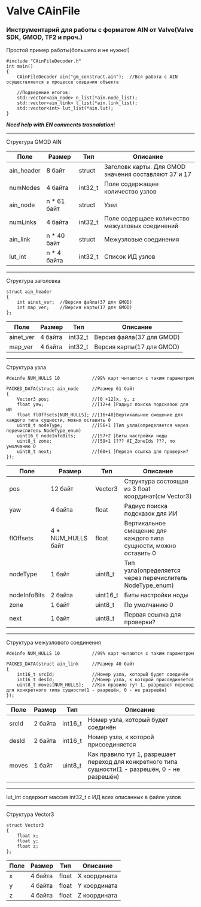 # Valve CAinFile

### Инструментарий для работы с форматом AIN от Valve(Valve SDK, GMOD, TF2 и проч.)

Простой пример работы(большего и не нужно!)
```
#include "CAinFileDecoder.h"
int main()
{
    CAinFileDecoder ain("gm_construct.ain");  //Вся работа с AIN осуществляется в процессе создания объекта

    //Подведение итогов:
    std::vector<ain_node> n_list(*ain.node_list);
    std::vector<ain_link> l_list(*ain.link_list);
    std::vector<int> lut_list(*ain.lut);
}
```

***Need help with EN comments trasnalation***!

***

Структура GMOD AIN

|Поле|Размер|Тип|Описание|
|--|--|--|--|
|ain_header|8 байт|struct|Заголовк карты. Для GMOD значения составляют 37 и 17|
|numNodes|4 байта|int32_t|Поле содержащее количество узлов|
|ain_node|n * 61 байт|struct|Узел|
|numLinks|4 байта|int32_t|Поле содерщаее количество межузловых соединений|
|ain_link|n * 40 байт|struct|Межузловые соединения|
|lut_int|n * 4 байта|int32_t|Список ИД узлов|

***

Структура заголовка

```
struct ain_header
{
    int ainet_ver;  //Версия файла(37 для GMOD)
    int map_ver;    //Версия карты(17 для GMOD)
};
```

|Поле|Размер|Тип|Описание|
|--|--|--|--|
|ainet_ver|4 байта|int32_t|Версия файла(37 для GMOD)|
|map_ver|4 байта|int32_t|Версия карты(17 для GMOD)|

***

Структура узла

```
#deinfe NUM_HULLS 10            //99% карт читаются с таким параметром

PACKED_DATA(struct ain_node     //Размер 61 байт
{
    Vector3 pos;                //[0 +12]x, y, z
    float yaw;                  //[12+4 ]Радиус поиска подсказок для ИИ
    float flOffsets[NUM_HULLS]; //[16+40]Вертикальное смещение для каждого типа сущности, можно оставить 0
    uint8_t nodeType;           //[56+1 ]Тип узла(определяется через перечислитель NodeType_enum)
    uint16_t nodeInfoBits;      //[57+2 ]Биты настройки ноды
    uint8_t zone;               //[59+1 ]??? AI_ZoneIds ???, по умолчанию 0
    uint8_t next;               //[60+1 ]Первая ссылка для проверки?
});
```

|Поле|Размер|Тип|Описание|
|--|--|--|--|
|pos|12 байт|Vector3|Структура состоящая из 3 float координат(см Vector3)|
|yaw|4 байта|float|Радиус поиска подсказок для ИИ|
|flOffsets|4 * NUM_HULLS байт|float|Вертикальное смещение для каждого типа сущности, можно оставить 0|
|nodeType|1 байт|uint8_t|Тип узла(определяется через перечислитель NodeType_enum)|
|nodeInfoBits|2 байта|uint16_t|Биты настройки ноды|
|zone|1 байт|uint8_t|По умолчанию 0|
|next|1 байт|uint8_t|Первая ссылка для проверки?|

***

Структура межузлового соединения

```
#deinfe NUM_HULLS 10            //99% карт читаются с таким параметром

PACKED_DATA(struct ain_link     //Размер 40 байт
{                       
    int16_t srcId;              //Номер узла, который будет соединён
    int16_t desId;              //Номер узла, к которой присоединяется
    uint8_t moves[NUM_HULLS];   //Как правило тут 1, разрешает переход для конкретного типа сущности(1 - разрешён, 0 - не разрешён)
});
```

|Поле|Размер|Тип|Описание|
|--|--|--|--|
|srcId|2 байта|int16_t|Номер узла, который будет соединён|
|desId|2 байта|int16_t|Номер узла, к которой присоединяется|
|moves|1 байт|uint8_t|Как правило тут 1, разрешает переход для конкретного типа сущности(1 - разрешён, 0 - не разрешён)|

***

lut_int содержит массив int32_t с ИД всех описанных в файле узлов

***

Структура Vector3

```
struct Vector3
{
    float x;
    float y;
    float z;
};
```

|Поле|Размер|Тип|Описание|
|--|--|--|--|
|x|4 байта|float|X координата|
|y|4 байта|float|Y координата|
|z|4 байта|float|Z координата|
